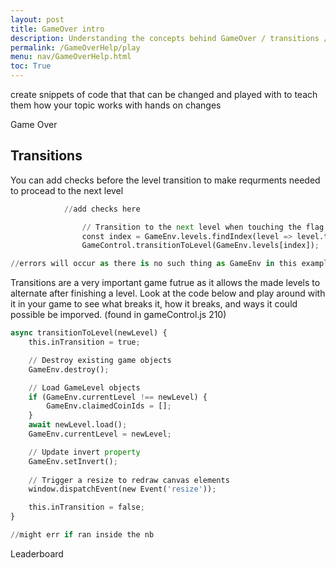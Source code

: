```yaml
---
layout: post
title: GameOver intro
description: Understanding the concepts behind GameOver / transitions / and the leaderboard
permalink: /GameOverHelp/play
menu: nav/GameOverHelp.html
toc: True
---
```


create snippets of code that that can be changed and played with to teach them how your topic works with hands on changes

Game Over

## Transitions

You can add checks before the level transition to make requrments needed to procead to the next level


```python
            //add checks here

                // Transition to the next level when touching the flag
                const index = GameEnv.levels.findIndex(level => level.tag === "Water")
                GameControl.transitionToLevel(GameEnv.levels[index]);

//errors will occur as there is no such thing as GameEnv in this example
```

Transitions are a very important game futrue as it allows the made levels to alternate after finishing a level.
Look at the code below and play around with it in your game to see what breaks it, how it breaks, and ways it could possible be imporved.
(found in  gameControl.js 210)


```python
async transitionToLevel(newLevel) {
    this.inTransition = true;

    // Destroy existing game objects
    GameEnv.destroy();

    // Load GameLevel objects
    if (GameEnv.currentLevel !== newLevel) {
        GameEnv.claimedCoinIds = [];
    }
    await newLevel.load();
    GameEnv.currentLevel = newLevel;

    // Update invert property
    GameEnv.setInvert();
    
    // Trigger a resize to redraw canvas elements
    window.dispatchEvent(new Event('resize'));

    this.inTransition = false;
}

//might err if ran inside the nb
```

Leaderboard
